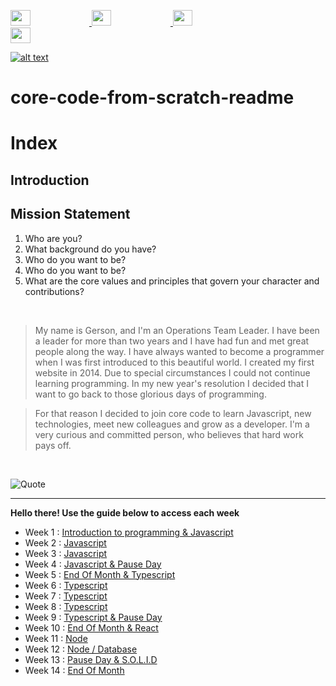 <p style="align: left">

<a href="https://forthebadge.com">
<img width="25%" height="25" src="https://forthebadge.com/images/badges/powered-by-coders-sweat.svg">
<a/>
<a href="https://forthebadge.com">
<img width="25%" height="25" src="https://forthebadge.com/images/badges/powered-by-energy-drinks.svg">
<a/>
<a href="https://forthebadge.com">
<img width="25%" height="25" src="https://forthebadge.com/images/badges/not-a-bug-a-feature.svg">
<a/>
<a href="https://forthebadge.com">
<img width="25%" height="25" src="https://forthebadge.com/images/badges/made-with-crayons.svg">
<a/>
</p>

<a href="https://www.core-code.io/">

![alt text](https://uploads-ssl.webflow.com/5eb2f56932c3562feab232e3/5f73550d00249e7e96c9f3de_Logo.png "corecodeio")

</a>

# core-code-from-scratch-readme

# Index

## Introduction

## Mission Statement

<ol>

<li>Who are you?</li>
<li>What background do you have?</li>
<li>Who do you want to be?</li>
<li>Who do you want to be?</li>
<li>What are the core values and principles that govern your character and contributions?</li>

</ol>

<br>

> My name is Gerson, and I'm an Operations Team Leader. I have been a leader for more than two years and I have had fun and met great people along the way. I have always wanted to become a programmer when I was first introduced to this beautiful world. I created my first website in 2014. Due to special circumstances I could not continue learning programming. In my new year's resolution I decided that I want to go back to those glorious days of programming.

> For that reason I decided to join core code to learn Javascript, new technologies, meet new colleagues and grow as a developer. I'm a very curious and committed person, who believes that hard work pays off.

<br>

![Quote](https://github-readme-quotes.herokuapp.com/quote?theme=tokyonight&animation=grow_out_in&layout=zues&font=Redressed)

---

<p><strong>Hello there! Use the guide below to access each week</strong></p>

- Week 1 : [Introduction to programming & Javascript](src/Week01.md)
- Week 2 : [Javascript](src/Week02.md)
- Week 3 : [Javascript](src/Week03.md)
- Week 4 : [Javascript & Pause Day](src/Week04.md)
- Week 5 : [End Of Month & Typescript](src/Week05.md)
- Week 6 : [Typescript](src/Week06.md)
- Week 7 : [Typescript](src/Week07.md)
- Week 8 : [Typescript](src/Week08.md)
- Week 9 : [Typescript & Pause Day](src/Week09.md)
- Week 10 : [End Of Month & React](src/Week10.md)
- Week 11 : [Node](src/Week11.md)
- Week 12 : [Node / Database](src/Week12.md)
- Week 13 : [Pause Day & S.O.L.I.D](src/Week13.md)
- Week 14 : [End Of Month](src/Week14.md)
